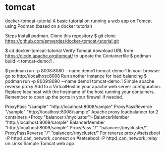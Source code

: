 # tomcat

docker-tomcat-tutorial
A basic tutorial on running a web app on Tomcat using Podman (based on a docker tutorial)

Steps
Install podman.
Clone this repository
$ git clone https://github.com/emverdes/docker-tomcat-tutorial.git

$ cd docker-tomcat-tutorial
Verify Tomcat download URL from https://dlcdn.apache.org/tomcat/ to update the Containerfile
$ podman build -t tomcat-demo:1 .

$ podman run -p 8008:8080 --name demo1 tomcat-demo:1
In your browser go to http://localhost:8008
Run another instance for load balancing
$ podman run -p 8009:8080 --name demo1 tomcat-demo:1
Simple apache reverse proxy
Add to a VirtualHost in your apache web server configuration. Replace localhost with the hostname of the host running your containers. Remember to open up the ports in your firewall if needed.

ProxyPass "/sample"  "http://localhost:8008/sample"
ProxyPassReverse "/sample"  "http://localhost:8008/sample"
Apache proxy loadbalancer for 2 containers
<Proxy "balancer://mycluster">
    BalancerMember "http://localhost:8008/sample"
    BalancerMember "http://localhost:8009/sample"
</Proxy>
ProxyPass        "/" "balancer://mycluster/"
ProxyPassReverse "/" "balancer://mycluster/"
For reverse proxy
#setsebool -P httpd_can_network_connect on
#setsebool -P httpd_can_network_relay on
Links
Sample Tomcat web app
